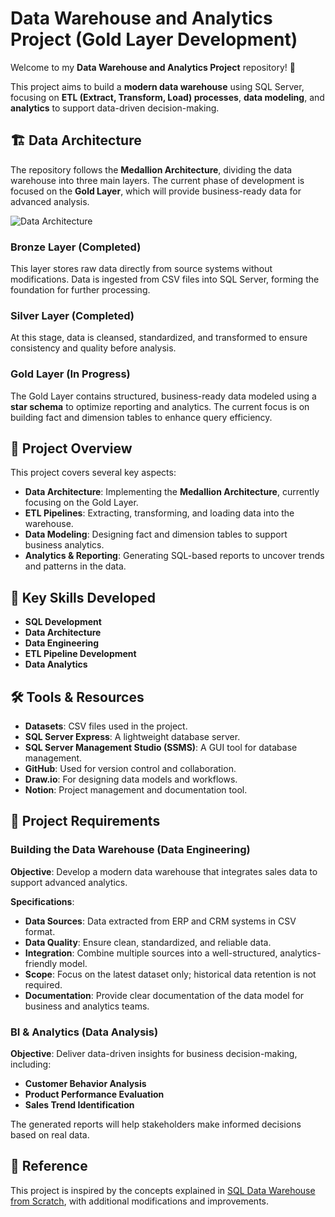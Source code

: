 # Data Warehouse and Analytics Project (Gold Layer Development)  
Welcome to my **Data Warehouse and Analytics Project** repository! 🚀  

This project aims to build a **modern data warehouse** using SQL Server, focusing on **ETL (Extract, Transform, Load) processes**, **data modeling**, and **analytics** to support data-driven decision-making.  

## 🏗️ Data Architecture  
The repository follows the **Medallion Architecture**, dividing the data warehouse into three main layers. The current phase of development is focused on the **Gold Layer**, which will provide business-ready data for advanced analysis.  

![Data Architecture](https://github.com/user-attachments/assets/e2409382-b7c3-46e7-8106-af43d4895700)  

### **Bronze Layer** (Completed)  
This layer stores raw data directly from source systems without modifications. Data is ingested from CSV files into SQL Server, forming the foundation for further processing.  

### **Silver Layer** (Completed)  
At this stage, data is cleansed, standardized, and transformed to ensure consistency and quality before analysis.  

### **Gold Layer** (In Progress)  
The Gold Layer contains structured, business-ready data modeled using a **star schema** to optimize reporting and analytics. The current focus is on building fact and dimension tables to enhance query efficiency.  

## 📖 Project Overview  
This project covers several key aspects:  

- **Data Architecture**: Implementing the **Medallion Architecture**, currently focusing on the Gold Layer.  
- **ETL Pipelines**: Extracting, transforming, and loading data into the warehouse.  
- **Data Modeling**: Designing fact and dimension tables to support business analytics.  
- **Analytics & Reporting**: Generating SQL-based reports to uncover trends and patterns in the data.  

## 🎯 Key Skills Developed  
- **SQL Development**  
- **Data Architecture**  
- **Data Engineering**  
- **ETL Pipeline Development**  
- **Data Analytics**  

## 🛠️ Tools & Resources  
- **Datasets**: CSV files used in the project.  
- **SQL Server Express**: A lightweight database server.  
- **SQL Server Management Studio (SSMS)**: A GUI tool for database management.  
- **GitHub**: Used for version control and collaboration.  
- **Draw.io**: For designing data models and workflows.  
- **Notion**: Project management and documentation tool.  

## 🚀 Project Requirements  

### Building the Data Warehouse (Data Engineering)  
**Objective**: Develop a modern data warehouse that integrates sales data to support advanced analytics.  

**Specifications**:  
- **Data Sources**: Data extracted from ERP and CRM systems in CSV format.  
- **Data Quality**: Ensure clean, standardized, and reliable data.  
- **Integration**: Combine multiple sources into a well-structured, analytics-friendly model.  
- **Scope**: Focus on the latest dataset only; historical data retention is not required.  
- **Documentation**: Provide clear documentation of the data model for business and analytics teams.  

### BI & Analytics (Data Analysis)  
**Objective**: Deliver data-driven insights for business decision-making, including:  
- **Customer Behavior Analysis**  
- **Product Performance Evaluation**  
- **Sales Trend Identification**  

The generated reports will help stakeholders make informed decisions based on real data.  

## 📌 Reference  
This project is inspired by the concepts explained in [SQL Data Warehouse from Scratch](https://youtu.be/9GVqKuTVANE?si=hYkz8grN0LpFz18F), with additional modifications and improvements.  

